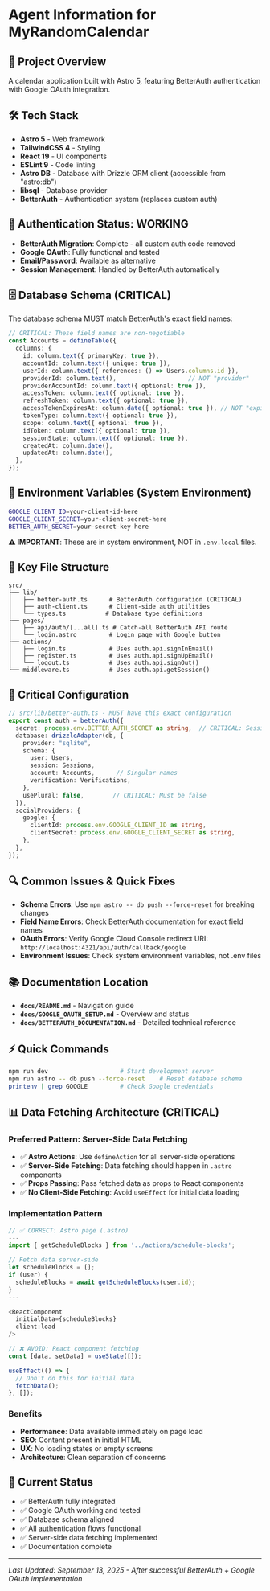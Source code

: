 # Agent Information for MyRandomCalendar

## 🎯 **Project Overview**
A calendar application built with Astro 5, featuring BetterAuth authentication with Google OAuth integration.

## 🛠 **Tech Stack**
- **Astro 5** - Web framework
- **TailwindCSS 4** - Styling
- **React 19** - UI components
- **ESLint 9** - Code linting
- **Astro DB** - Database with Drizzle ORM client (accessible from "astro:db")
- **libsql** - Database provider
- **BetterAuth** - Authentication system (replaces custom auth)

## 🔐 **Authentication Status: WORKING**
- **BetterAuth Migration**: Complete - all custom auth code removed
- **Google OAuth**: Fully functional and tested
- **Email/Password**: Available as alternative
- **Session Management**: Handled by BetterAuth automatically

## 🗄 **Database Schema (CRITICAL)**
The database schema MUST match BetterAuth's exact field names:

```typescript
// CRITICAL: These field names are non-negotiable
const Accounts = defineTable({
  columns: {
    id: column.text({ primaryKey: true }),
    accountId: column.text({ unique: true }),
    userId: column.text({ references: () => Users.columns.id }),
    providerId: column.text(),                    // NOT "provider"
    providerAccountId: column.text({ optional: true }),
    accessToken: column.text({ optional: true }),
    refreshToken: column.text({ optional: true }),
    accessTokenExpiresAt: column.date({ optional: true }), // NOT "expiresAt"
    tokenType: column.text({ optional: true }),
    scope: column.text({ optional: true }),
    idToken: column.text({ optional: true }),
    sessionState: column.text({ optional: true }),
    createdAt: column.date(),
    updatedAt: column.date(),
  },
});
```

## 🔧 **Environment Variables (System Environment)**
```bash
GOOGLE_CLIENT_ID=your-client-id-here
GOOGLE_CLIENT_SECRET=your-client-secret-here
BETTER_AUTH_SECRET=your-secret-key-here
```
**⚠️ IMPORTANT**: These are in system environment, NOT in `.env.local` files.

## 📁 **Key File Structure**
```
src/
├── lib/
│   ├── better-auth.ts      # BetterAuth configuration (CRITICAL)
│   ├── auth-client.ts      # Client-side auth utilities
│   └── types.ts           # Database type definitions
├── pages/
│   ├── api/auth/[...all].ts # Catch-all BetterAuth API route
│   └── login.astro         # Login page with Google button
├── actions/
│   ├── login.ts            # Uses auth.api.signInEmail()
│   ├── register.ts         # Uses auth.api.signUpEmail()
│   └── logout.ts           # Uses auth.api.signOut()
└── middleware.ts           # Uses auth.api.getSession()
```

## 🚨 **Critical Configuration**
```typescript
// src/lib/better-auth.ts - MUST have this exact configuration
export const auth = betterAuth({
  secret: process.env.BETTER_AUTH_SECRET as string,  // CRITICAL: Session encryption
  database: drizzleAdapter(db, {
    provider: "sqlite",
    schema: {
      user: Users,
      session: Sessions,
      account: Accounts,      // Singular names
      verification: Verifications,
    },
    usePlural: false,        // CRITICAL: Must be false
  }),
  socialProviders: {
    google: {
      clientId: process.env.GOOGLE_CLIENT_ID as string,
      clientSecret: process.env.GOOGLE_CLIENT_SECRET as string,
    },
  },
});
```

## 🔍 **Common Issues & Quick Fixes**
- **Schema Errors**: Use `npm astro -- db push --force-reset` for breaking changes
- **Field Name Errors**: Check BetterAuth documentation for exact field names
- **OAuth Errors**: Verify Google Cloud Console redirect URI: `http://localhost:4321/api/auth/callback/google`
- **Environment Issues**: Check system environment variables, not .env files

## 📚 **Documentation Location**
- **`docs/README.md`** - Navigation guide
- **`docs/GOOGLE_OAUTH_SETUP.md`** - Overview and status
- **`docs/BETTERAUTH_DOCUMENTATION.md`** - Detailed technical reference

## ⚡ **Quick Commands**
```bash
npm run dev                    # Start development server
npm run astro -- db push --force-reset    # Reset database schema
printenv | grep GOOGLE         # Check Google credentials
```

## 📊 **Data Fetching Architecture (CRITICAL)**

### **Preferred Pattern: Server-Side Data Fetching**
- ✅ **Astro Actions**: Use `defineAction` for all server-side operations
- ✅ **Server-Side Fetching**: Data fetching should happen in `.astro` components
- ✅ **Props Passing**: Pass fetched data as props to React components
- ✅ **No Client-Side Fetching**: Avoid `useEffect` for initial data loading

### **Implementation Pattern**
```typescript
// ✅ CORRECT: Astro page (.astro)
---
import { getScheduleBlocks } from '../actions/schedule-blocks';

// Fetch data server-side
let scheduleBlocks = [];
if (user) {
  scheduleBlocks = await getScheduleBlocks(user.id);
}
---

<ReactComponent 
  initialData={scheduleBlocks}
  client:load
/>
```

```typescript
// ❌ AVOID: React component fetching
const [data, setData] = useState([]);

useEffect(() => {
  // Don't do this for initial data
  fetchData();
}, []);
```

### **Benefits**
- **Performance**: Data available immediately on page load
- **SEO**: Content present in initial HTML
- **UX**: No loading states or empty screens
- **Architecture**: Clean separation of concerns

## 🎯 **Current Status**
- ✅ BetterAuth fully integrated
- ✅ Google OAuth working and tested
- ✅ Database schema aligned
- ✅ All authentication flows functional
- ✅ Server-side data fetching implemented
- ✅ Documentation complete

---
*Last Updated: September 13, 2025 - After successful BetterAuth + Google OAuth implementation*